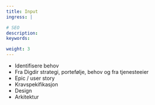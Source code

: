 ```yaml
---
title: Input
ingress: |

# SEO
description:
keywords:

weight: 3
---
```


- Identifisere behov
- Fra Digdir strategi, portefølje, behov og fra tjenesteeier
- Epic / user story
- Kravspekifikasjon
- Design
- Arkitektur
